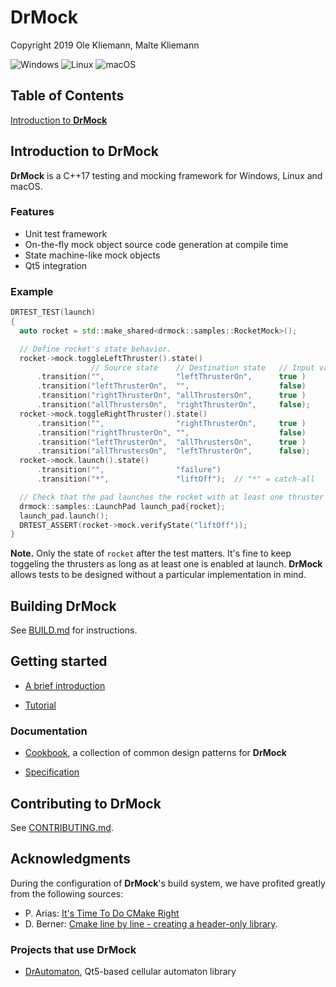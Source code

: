 <!--
Copyright 2019 Ole Kliemann, Malte Kliemann

This file is part of DrMock.

DrMock is free software: you can redistribute it and/or modify it
under the terms of the GNU General Public License as published by
the Free Software Foundation, either version 3 of the License, or
(at your option) any later version.

DrMock is distributed in the hope that it will be useful, but
WITHOUT ANY WARRANTY; without even the implied warranty of
MERCHANTABILITY or FITNESS FOR A PARTICULAR PURPOSE.  See the GNU
General Public License for more details.

You should have received a copy of the GNU General Public License
along with DrMock.  If not, see <https://www.gnu.org/licenses/>.
-->

# DrMock

Copyright 2019 Ole Kliemann, Malte Kliemann

![Windows](https://github.com/DrCpp/drmock-generator/actions/workflows/windows.yml/badge.svg)
![Linux](https://github.com/DrCpp/drmock-generator/actions/workflows/linux.yml/badge.svg)
![macOS](https://github.com/DrCpp/drmock-generator/actions/workflows/macos.yml/badge.svg)


## Table of Contents

[Introduction to **DrMock**](introduction-to-drmock)


## Introduction to **DrMock**

**DrMock** is a C++17 testing and mocking framework for Windows, Linux
and macOS.

### Features

* Unit test framework
* On-the-fly mock object source code generation at compile time
* State machine-like mock objects
* Qt5 integration


### Example

```cpp
DRTEST_TEST(launch)
{
  auto rocket = std::make_shared<drmock::samples::RocketMock>();

  // Define rocket's state behavior.
  rocket->mock.toggleLeftThruster().state()
                  // Source state    // Destination state   // Input value
      .transition("",                "leftThrusterOn",      true )
      .transition("leftThrusterOn",  "",                    false)
      .transition("rightThrusterOn", "allThrustersOn",      true )
      .transition("allThrustersOn",  "rightThrusterOn",     false);
  rocket->mock.toggleRightThruster().state()
      .transition("",                "rightThrusterOn",     true )
      .transition("rightThrusterOn", "",                    false)
      .transition("leftThrusterOn",  "allThrustersOn",      true )
      .transition("allThrustersOn",  "leftThrusterOn",      false);
  rocket->mock.launch().state()
      .transition("",                "failure")
      .transition("*",               "liftOff");  // "*" = catch-all

  // Check that the pad launches the rocket with at least one thruster enabled.
  drmock::samples::LaunchPad launch_pad{rocket};
  launch_pad.launch();
  DRTEST_ASSERT(rocket->mock.verifyState("liftOff"));
}
```

**Note.** Only the state of `rocket` after the test matters. It's fine
to keep toggeling the thrusters as long as at least one is enabled at
launch. **DrMock** allows tests to be designed without a particular
implementation in mind.


## Building **DrMock**

See [BUILD.md] for instructions.


## Getting started

* [A brief introduction](BRIEF.md)

* [Tutorial](docs/tutorial.md)


### Documentation

* [Cookbook](docs/cookbook.md), a collection of common design patterns for **DrMock**

* [Specification](docs/spec.md)


## Contributing to **DrMock**

See [CONTRIBUTING.md](CONTRIBUTING.md).


## Acknowledgments

During the configuration of **DrMock**'s build system, we have profited
greatly from the following sources:

- P. Arias: [It's Time To Do CMake Right](https://pabloariasal.github.io/2018/02/19/its-time-to-do-cmake-right/)
- D. Berner: [Cmake line by line - creating a header-only library](http://dominikberner.ch/cmake-interface-lib/).

### Projects that use **DrMock**

* [DrAutomaton](https://github.com/DrCpp/DrAutomaton), Qt5-based cellular automaton library


[BUILD.md]: BUILD.md
[BRIEF.md]: BRIEF.md
